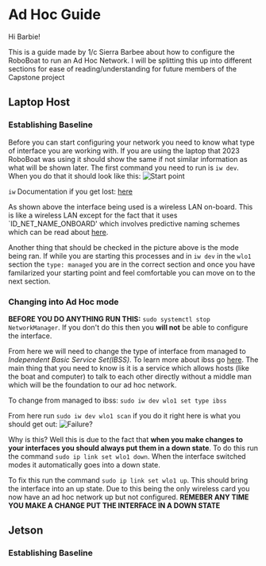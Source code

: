 # Ad Hoc Guide

Hi Barbie!

This is a guide made by 1/c Sierra Barbee about how to configure the RoboBoat to run an Ad Hoc Network. I will be splitting this up into different sections for ease of reading/understanding for future members of the Capstone project

## Laptop Host

### Establishing Baseline

Before you can start configuring your network you need to know what type of interface you are working with. If you are using the laptop that 2023 RoboBoat was using it should show the same if not similar information as what will be shown later. The first command you need to run is `iw dev`. When you do that it should look like this:
![Start point](https://github.com/DarkAngelRed/RoboBoat_Cyber_Minority/blob/main/Ad-Hoc-Config/host_inital_iw_dev_results.png)

`iw` Documentation if you get lost: [here](https://www.freedesktop.org/software/systemd/man/systemd.net-naming-scheme.html)

As shown above the interface being used is a wireless LAN on-board. This is like a wireless LAN except for the fact that it uses `ID_NET_NAME_ONBOARD' which involves predictive naming schemes which can be read about [here](https://www.freedesktop.org/software/systemd/man/systemd.net-naming-scheme.html).

Another thing that should be checked in the picture above is the mode being ran. If while you are starting this processes and in `iw dev` in the `wlo1` section the `type: managed` you are in the correct section and once you have familarized your starting point and feel comfortable you can move on to the next section.

### Changing into Ad Hoc mode

**BEFORE YOU DO ANYTHING RUN THIS:** `sudo systemctl stop NetworkManager`. If you don't do this then you **will not** be able to configure the interface.

From here we will need to change the type of interface from managed to *Independent Basic Service Set(IBSS)*. To learn more about ibss go [here](https://www.geeksforgeeks.org/introduction-of-independent-basic-service-set-ibss/). The main thing that you need to know is it is a service which allows hosts (like the boat and computer) to talk to each other directly without a middle man which will be the foundation to our ad hoc network. 

To change from managed to ibss: `sudo iw dev wlo1 set type ibss`

From here run `sudo iw dev wlo1 scan` if you do it right here is what you should get out: 
![Failure?](https://github.com/DarkAngelRed/RoboBoat_Cyber_Minority/blob/main/Ad-Hoc-Config/it_is_down.png)

Why is this? Well this is due to the fact that **when you make changes to your interfaces you should always put them in a down state**. To do this run the command `sudo ip link set wlo1 down`. When the interface switched modes it automatically goes into a down state.

To fix this run the command `sudo ip link set wlo1 up`. This should bring the interface into an up state. Due to this being the only wireless card you now have an ad hoc network up but not configured. **REMEBER ANY TIME YOU MAKE A CHANGE PUT THE INTERFACE IN A DOWN STATE**

## Jetson
### Establishing Baseline
